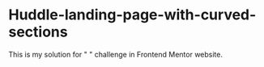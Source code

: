 # Huddle-landing-page-with-curved-sections
This is my solution for " " challenge in Frontend Mentor website.
